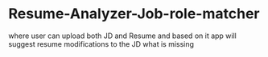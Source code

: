 # Resume-Analyzer-Job-role-matcher

where user can upload both JD and Resume and based on it app will suggest resume modifications to the JD what is missing
